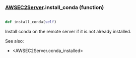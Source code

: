 ### [AWSEC2Server](AWSEC2Server.md).install_conda (function)


```py

def install_conda(self)

```



Install conda on the remote server if it is not already installed.

See also:

* &lt;AWSEC2Server.conda_installed&gt;


